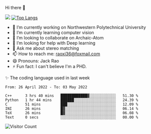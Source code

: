 Hi there 👋

![](https://github-readme-stats.vercel.app/api?username=Raohaocheng)
[![Top Langs](https://github-readme-stats.vercel.app/api/top-langs/?username=Raohaocheng&layout=compact)](https://github.com/anuraghazra/github-readme-stats)

- 🔭 I’m currently working on Northwestern Polytechnical University
- 🌱 I’m currently learning computer vision
- 👯 I’m looking to collaborate on Archaic-Atom
- 🤔 I’m looking for help with Deep learning
- 💬 Ask me about stereo matching
- 📫 How to reach me: raoxi36@foxmail.com
- 😄 Pronouns: Jack Rao
- ⚡ Fun fact: I can't believe I'm a PHD.

✨ The coding language used in last week
<!--START_SECTION:waka-->

```text
From: 26 April 2022 - To: 03 May 2022

C++      3 hrs 40 mins   ████████████▓░░░░░░░░░░░░   51.30 %
Python   1 hr 44 mins    ██████░░░░░░░░░░░░░░░░░░░   24.39 %
C        51 mins         ███░░░░░░░░░░░░░░░░░░░░░░   12.09 %
INI      26 mins         █▓░░░░░░░░░░░░░░░░░░░░░░░   06.14 %
TeX      26 mins         █▓░░░░░░░░░░░░░░░░░░░░░░░   06.08 %
Text     0 secs          ░░░░░░░░░░░░░░░░░░░░░░░░░   00.00 %
```

<!--END_SECTION:waka-->

![Visitor Count](https://profile-counter.glitch.me/Raohaocheng/count.svg)
